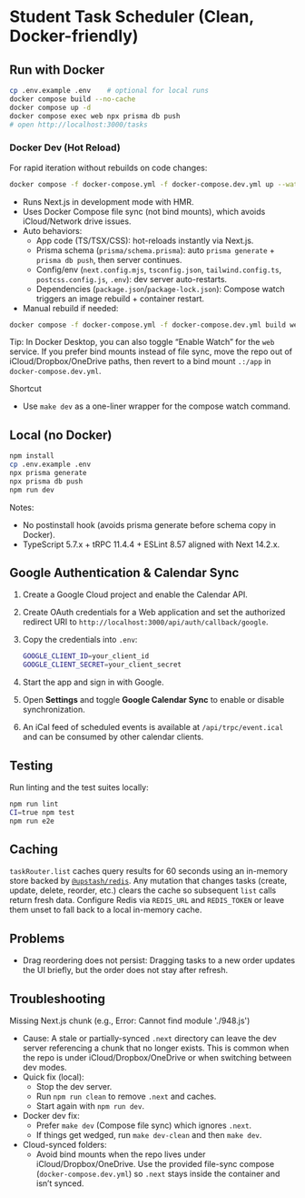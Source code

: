 # Student Task Scheduler (Clean, Docker-friendly)

## Run with Docker
```bash
cp .env.example .env    # optional for local runs
docker compose build --no-cache
docker compose up -d
docker compose exec web npx prisma db push
# open http://localhost:3000/tasks
```

### Docker Dev (Hot Reload)
For rapid iteration without rebuilds on code changes:
```bash
docker compose -f docker-compose.yml -f docker-compose.dev.yml up --watch
```
- Runs Next.js in development mode with HMR.
- Uses Docker Compose file sync (not bind mounts), which avoids iCloud/Network drive issues.
- Auto behaviors:
  - App code (TS/TSX/CSS): hot-reloads instantly via Next.js.
  - Prisma schema (`prisma/schema.prisma`): auto `prisma generate` + `prisma db push`, then server continues.
  - Config/env (`next.config.mjs`, `tsconfig.json`, `tailwind.config.ts`, `postcss.config.js`, `.env`): dev server auto-restarts.
  - Dependencies (`package.json`/`package-lock.json`): Compose watch triggers an image rebuild + container restart.
- Manual rebuild if needed:
```bash
docker compose -f docker-compose.yml -f docker-compose.dev.yml build web
```

Tip: In Docker Desktop, you can also toggle “Enable Watch” for the `web` service. If you prefer bind mounts instead of file sync, move the repo out of iCloud/Dropbox/OneDrive paths, then revert to a bind mount `.:/app` in `docker-compose.dev.yml`.

Shortcut
- Use `make dev` as a one-liner wrapper for the compose watch command.

## Local (no Docker)
```bash
npm install
cp .env.example .env
npx prisma generate
npx prisma db push
npm run dev
```

Notes:
- No postinstall hook (avoids prisma generate before schema copy in Docker).
- TypeScript 5.7.x + tRPC 11.4.4 + ESLint 8.57 aligned with Next 14.2.x.

## Google Authentication & Calendar Sync

1. Create a Google Cloud project and enable the Calendar API.
2. Create OAuth credentials for a Web application and set the authorized redirect URI to `http://localhost:3000/api/auth/callback/google`.
3. Copy the credentials into `.env`:

   ```bash
   GOOGLE_CLIENT_ID=your_client_id
   GOOGLE_CLIENT_SECRET=your_client_secret
   ```

4. Start the app and sign in with Google.
5. Open **Settings** and toggle **Google Calendar Sync** to enable or disable synchronization.
6. An iCal feed of scheduled events is available at `/api/trpc/event.ical` and can be consumed by other calendar clients.

## Testing

Run linting and the test suites locally:

```bash
npm run lint
CI=true npm test
npm run e2e
```

## Caching

`taskRouter.list` caches query results for 60 seconds using an in-memory store backed by
[`@upstash/redis`](https://github.com/upstash/redis).
Any mutation that changes tasks (create, update, delete, reorder, etc.) clears the cache so
subsequent `list` calls return fresh data. Configure Redis via `REDIS_URL` and `REDIS_TOKEN` or
leave them unset to fall back to a local in-memory cache.

## Problems
- Drag reordering does not persist: Dragging tasks to a new order updates the UI briefly, but the order does not stay after refresh.

## Troubleshooting

Missing Next.js chunk (e.g., Error: Cannot find module './948.js')
- Cause: A stale or partially-synced `.next` directory can leave the dev server referencing a chunk that no longer exists. This is common when the repo is under iCloud/Dropbox/OneDrive or when switching between dev modes.
- Quick fix (local):
  - Stop the dev server.
  - Run `npm run clean` to remove `.next` and caches.
  - Start again with `npm run dev`.
- Docker dev fix:
  - Prefer `make dev` (Compose file sync) which ignores `.next`.
  - If things get wedged, run `make dev-clean` and then `make dev`.
- Cloud-synced folders:
  - Avoid bind mounts when the repo lives under iCloud/Dropbox/OneDrive. Use the provided file-sync compose (`docker-compose.dev.yml`) so `.next` stays inside the container and isn’t synced.
